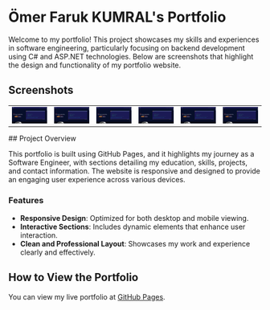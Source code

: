 # Ömer Faruk KUMRAL's Portfolio

Welcome to my portfolio! This project showcases my skills and experiences in software engineering, particularly focusing on backend development using C# and ASP.NET technologies. Below are screenshots that highlight the design and functionality of my portfolio website.

## Screenshots
<table>
  <tr>
    <td><img src="/assets/ScreenShots/first.png" alt="Giriş Ekranı" width="100%"/></td>
    <td><img src="/assets/ScreenShots/first.png" alt="Kayıt Ekranı" width="100%"/></td>
    <td><img src="/assets/ScreenShots/first.png" alt="Ana Sayfa" width="100%"/></td>
    <td><img src="/assets/ScreenShots/first.png" alt="Ana Sayfa" width="100%"/></td>
    <td><img src="/assets/ScreenShots/first.png" alt="Ana Sayfa" width="100%"/></td>
    <td><img src="/assets/ScreenShots/first.png" alt="Ana Sayfa" width="100%"/></td>
  
    
  </tr>
</table>
## Project Overview

This portfolio is built using GitHub Pages, and it highlights my journey as a Software Engineer, with sections detailing my education, skills, projects, and contact information. The website is responsive and designed to provide an engaging user experience across various devices.

### Features

- **Responsive Design**: Optimized for both desktop and mobile viewing.
- **Interactive Sections**: Includes dynamic elements that enhance user interaction.
- **Clean and Professional Layout**: Showcases my work and experience clearly and effectively.

## How to View the Portfolio

You can view my live portfolio at [GitHub Pages](https://github.com/thekumral/your-portfolio-link).

